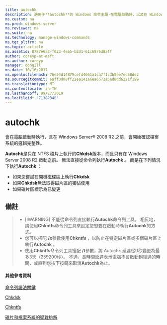 ```yaml
---
title: autochk
description: 適用于**autochk**的 Windows 命令主題-在電腦啟動時，以及在 Windows Server 開始驗證檔案系統的邏輯完整性之前執行。
ms.custom: na
ms.prod: windows-server
ms.reviewer: na
ms.suite: na
ms.technology: manage-windows-commands
ms.tgt_pltfrm: na
ms.topic: article
ms.assetid: 8787e6a3-f023-4ea5-b2d1-61c6876d8aff
author: coreyp-at-msft
ms.author: coreyp
manager: dongill
ms.date: 10/16/2017
ms.openlocfilehash: 76e54d14879cefd4661a1ca7f1c3b8ee7ec58de2
ms.sourcegitcommit: 6aff3d88ff22ea141a6ea6572a5ad8dd6321f199
ms.translationtype: MT
ms.contentlocale: zh-TW
ms.lasthandoff: 09/27/2019
ms.locfileid: "71382348"
---
```

# <a name="autochk"></a>autochk



會在電腦啟動時執行，且在 Windows Server® 2008 R2 之前，會開始確認檔案系統的邏輯完整性。

**Autochk**是只在 NTFS 磁片上執行的**Chkdsk**版本，而且只有在 Windows Server 2008 R2 啟動之前。 無法直接從命令列執行**Autochk** 。 而是在下列情況下執行**Autochk** ：
-   如果您嘗試在開機磁碟區上執行**Chkdsk**
-   如果**Chkdsk**無法取得磁片區的獨佔使用
-   如果磁片區標示為已變更

## <a name="remarks"></a>備註

> -   [!WARNING]
>     不能從命令列直接執行**Autochk**命令列工具。 相反地，請使用**Chkntfs**命令列工具來設定您想要在啟動時執行**Autochk**的方式。
> -   您可以搭配 **/x**參數使用**Chkntfs** ，以防止在特定磁片區或多個磁片區上執行**Autochk** 。
> -   使用**Chkntfs**命令列工具搭配 **/t**參數，將 Autochk 延遲從0秒變更為最多3天（259200秒）。 不過，長時間延遲表示電腦不會啟動到經過的時間，或直到您按下按鍵來取消**Autochk**為止。

#### <a name="additional-references"></a>其他參考資料

[命令列語法關鍵](command-line-syntax-key.md)

[Chkdsk](chkdsk.md)

[Chkntfs](chkntfs.md)

[磁片和檔案系統的疑難排解](https://go.microsoft.com/fwlink/?LinkId=4527)
